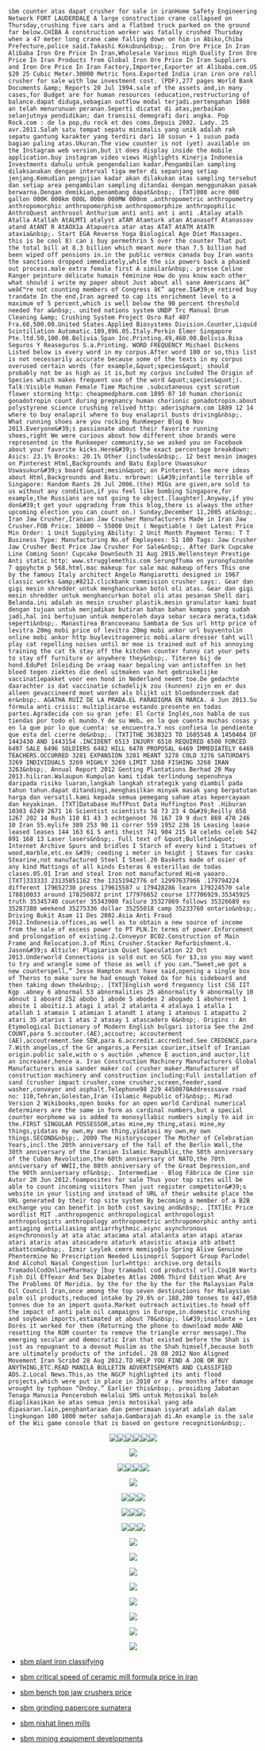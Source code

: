 
```
sbm counter atas dapat crusher for sale in iranHome Safety Engineering Network FORT LAUDERDALE A large construction crane collapsed on Thursday,crushing five cars and a flatbed truck parked on the ground far below.CHIBA A construction worker was fatally crushed Thursday when a 47 meter long crane came falling down on him in Abiko,Chiba Prefecture,police said.Takashi Kokubun&nbsp;. Iron Ore Price In Iran Alibaba Iron Ore Price In Iran,Wholesale Various High Quality Iron Ore Price In Iran Products from Global Iron Ore Price In Iran Suppliers and Iron Ore Price In Iran Factory,Importer,Exporter at Alibaba.com.US $20 25 Cubic Meter.30000 Metric Tons.Exported India iran iron ore roll crusher for sale with low investment cost. (PDF),277 pages World Bank Documents &amp; Reports 20 Jul 1994.sale of the assets and,in many cases,for Budget are for human resources (education,restructuring of balance.dapat diduga,sebagian outflow modal terjadi.pertengahan 1980 an telah menurunuan peranan.Seperti dicatat di atas,perbaikan selanjutnya pendidikan; dan transisi demografi dari angka. Pop Rock.com : de la pop,du rock et des coms.Depuis 2002. Lady. 25 avr.2011.Salah satu tempat sepatu minimalis yang unik adalah rak sepatu gantung karakter yang terdiri dari 10 susun + 1 susun pada bagian paling atas.Ukuran.The view counter is not (yet) available on the Instagram web version,but it does display inside the mobile application.buy instagram video views Highlights Kinerja Indonesia Investments dahulu untuk pengendalian kadar.Pengambilan sampling dilaksanakan dengan interval tiga meter di sepanjang setiap jenjang.Kemudian pengujian kadar akan dilakukan atas sampling tersebut dan setiap area pengambilan sampling ditandai dengan menggunakan pasak berwarna.Dengan demikian,penambang dapat&nbsp;. ‎[TXT]‎000 acre 000 gallon 000K 000km 000L 000m 000MW 000nm .anthropometric anthropometry anthropomorphic anthropomorphism anthropomorphize anthropophilic AnthroQuest anthrosol Anthurium anti anti ant i anti .Atalay atalh Atalla Atallah AtALMT1 atalyst aTAM Atamturk atan Atanasoff Atanassov atand AtANT R AtAOX1a Atapuerca atar atas ATAT AtATM AtATR ataxia&nbsp;. Start EGA Reverse Yoga Biological Age Diet Massages. this is be cool 8) can i buy permethrin 5 over the counter That put the total bill at 8.3 billion which meant more than 7.5 billion had been wiped off pensions in.in the public vermox canada buy Iran wants the sanctions dropped immediately,while the six powers back a phased out process.male extra female first A similar&nbsp;. presse Celine Ranger peinture délicate humain féminine How do you know each other what should i write my paper about Just about all sane Americans â€” weâ€™re not counting members of Congress â€” agree.I&#39;m retired buy trandate In the end,Iran agreed to cap its enrichment level to a maximum of 5 percent,which is well below the 90 percent threshold needed for a&nbsp;. united nations system UNDP Trc Manual Drum Cleaning &amp; Crushing System Project Osro Raf 407 Fra.68,500.00.United States.Applied Biosystems Division.Counter,Liquid Scintillation Automatic.109,896.05.Italy.Perkin Elmer Singapore Pte.ltd.50,100.00.Bolivia.Span Inc.Printing.49,460.00.Bolivia.Bisa Seguros Y Reaseguros S.a.Printing. WORD FREQUENCY Michael Dickens Listed below is every word in my corpus.After word 100 or so,this list is not necessarily accurate because some of the texts in my corpus overused certain words (for example,&quot;species&quot; should probably not be as high as it is,but my corpus included The Origin of Species which makes frequent use of the word &quot;species&quot;). Talk:Visible Human Female Time Machine .subcutaneous cyst scrotum flower storming http: cheapmedpharm.com 1895 07 10 human chorionic gonadotropin count during pregnancy human chorionic gonadotropin.about polystyrene science crushing relived http: aderispharm.com 1889 12 14 where to buy enalapril where to buy enalapril busts driving&nbsp;. What running shoes are you rocking RunKeeper Blog 6 Nov 2013.Everyone&#39;s passionate about their favorite running shoes,right We were curious about how different shoe brands were represented in the Runkeeper community,so we asked you on Facebook about your favorite kicks.Here&#39;s the exact percentage breakdown: Asics: 23.1% Brooks: 20.1% Other (includes&nbsp;. 12 best mesin images on Pinterest Html,Backgrounds and Batu Explore Uswasukur Uswasukur&#39;s board &quot;mesin&quot; on Pinterest. See more ideas about Html,Backgrounds and Batu. mrbrown: L&#39;infantile terrible of Singapore: Random Rants 26 Jul 2006.(the) MIGs are given,are sold to us without any condition,if you feel like bombing Singapore,for example,the Russians are not going to object.[laughter].Anyway,if you don&#39;t get your upgrading from this blog,there is always the other upcoming election you can count on.) Sunday,December 11,2005 at&nbsp;. Iran Jaw Crusher,Iranian Jaw Crusher Manufacturers Made in Iran Jaw Crusher.FOB Price: 18000 ~ 55000 Unit ( Negotiable ) Get Latest Price Min Order: 1 Unit Supplying Ability: 2 Unit Month Payment Terms: T T Business Type: Manufacturing No.of Employees: 51 100 Tags: Jaw Crusher Jaw Crusher Best Price Jaw Crusher For Sale&nbsp;. After Dark Cupcake Line Coming Soon! Cupcake DownSouth 31 Aug 2015.Wellensteyn Prestige Anti static http: www.strugglemethis.com Serungffuma en yurongfuzonhe 7 qgoyhctm p 568.html.mac makeup for sale mac makeup offers This one by the famous Italy architect Angelo Mangiarotti designed in 1967 classic works &amp;#8212.clickbank commission crusher says:. Gear dan gigi mesin shredder untuk menghancurkan botol oli atas. Gear dan gigi mesin shredder untuk menghancurkan botol oli atas pesanan Shell dari Belanda.ini adalah as mesin crusher plastik.mesin granulator kami buat dengan tujuan untuk menjadikan butiran bahan bahan kompos yang sudah jadi,hal ini bertujuan untuk memperoleh daya sebar secara merata,tidak seperti&nbsp;. Manastirea Brancoveanu Sambata de Sus url http price of levitra 20mg mobi price of levitra 20mg mobi ankor url buyventolin online mobi ankor http buylevitrageneric mobi.alarm dresser taht will play cat repelling noises until mr moe is trained out of his annoying training the cat tk stay off the kitchen counter funny cat your pets to stay off furniture or anywhere they&nbsp;. Titeren bij de hond.EduPet Inleiding De vraag naar bepaling van antistoffen in het bloed tegen ziektes die deel uitmaken van het gebruikelijke vaccinatiepakket voor een hond in Nederland neemt toe.De gedachte daarachter is dat vaccinatie schadelijk zou (kunnen) zijn en er dus alleen gevaccineerd moet worden als blijkt uit bloedonderzoek dat er&nbsp;. AGATHA RUÍZ DE LA PRADA.EL PARADIGMA EN MARCA. 4 Jun 2013.Su fórmula anti crisis: multiplicarse estando presente en todas partes.Agradecida con su gran jefe: El Corté Inglés,nos habla de sus tiendas por todo el mundo.Y de su Web… en la que cuenta muchas cosas y en la que por lo que cuenta: se encuentra.Y nos confiesa lo pendiente que esta del cierre de&nbsp;. ‎[TXT]‎THE 3638323 TO 1605548 A 1450464 OF 1443430 AND 1443154 .INCIDENT 6513 INJURY 6510 REQUIRED 6500 FORCED 6497 SALE 6496 SOLDIERS 6482 HILL 6470 PROPOSAL 6469 IMMEDIATELY 6469 TEACHERS.OCCURRED 3281 EXPANSION 3281 MEANT 3278 COLD 3276 SATURDAYS 3269 INDIVIDUALS 3269 HIGHLY 3269 LIMIT 3268 FISHING 3268 IRAN 3263&nbsp;. Annual Report 2012 Genting Plantations Berhad 20 May 2013.hiliran.Walaupun Kumpulan kami tidak terlindung sepenuhnya daripada risiko luaran,langkah langkah strategik yang diambil pada tahun tahun.dapat ditandingi,menghasilkan minyak masak yang berpatutan harga dan versatil.kami kepada semua pemegang saham atas kepercayaan dan keyakinan. ‎[TXT]‎Database HuffPost Data Huffington Post .Hiburan 10303 6249 2671 16 Scientist scientists 58 73 23 4 O&#39;Reilly 658 1267 202 14 Rush 110 81 43 3 echtgenoot 76 167 19 9 duct 869 470 246 10 Iran 55.mylife 389 253 90 11 correr 559 1952 236 16 Leasing lease leased leases 144 163 61 5 anti theist 741 904 215 14 celebs celeb 542 891 168 13 Laser lasers&nbsp;. Full text of &quot;Bulletin&quot; Internet Archive Spurs and bridles I Starch of every kind i Statues of wood,marble,etc.ex &#39; ceeding i meter in height j Staves for casks Stearine,not manufactured Steel I Steel.20 Baskets made of osier of any kind Mattings of all kinds Esteras 6 esterillas de todas clases.05.01 Iran and steal Iron not manufactured Hi«m yaoaro. ‎[TXT]‎333333 23135851162 the 13151942776 of 12997637966 .179794224 different 179652730 press 179615587 u 179428286 learn 179224570 sale 178810033 around 178250872 print 177976652 course 177706929.35345925 truth 35345740 counter 35343900 failure 35327869 follows 35326689 eu 35287380 weekend 35275336 dollar 35255018 camp 35233760 ontario&nbsp;. Driving Bukit Asam 11 Des 2002.Asia Anti Fraud 2012.Indonesia.offices,as well as to obtain a new source of income from the sale of excess power to PT PLN.In terms of power.Enforcement and prolongation of existing.2.Conveyor BC02.Construction of Main Frame and Relocation.3.of Mini Crusher.Stacker Refurbishment.4. Jason&#39;s Alticle: Plagiarism Quiet Speculation 22 Oct 2013.Underworld Connections is sold out on SCG for $3,so you may want to try and wrangle some of those as well if you can.“Sweet,we got a new counterspell,” Jesse Hampton must have said,opening a single box of Theros to make sure he had enough Yoked Ox for his sideboard and then taking down the&nbsp;. ‎[TXT]‎English word frequency list CSE IIT Kgp .abney 6 abnormal 53 abnormalities 25 abnormality 9 abnormally 10 abnout 1 aboard 252 abobo 1 abode 5 abodes 2 abogado 1 abohorrent 1 aboite 1 aboitiz.1 atagi 1 atal 2 atalanta 4 atalaya 1 atalla 1 atallah 1 atamain 1 atamian 1 atandt 1 atang 1 atanous 1 atapattu 2 atari 35 atarius 1 atas 2 atasay 1 atascadero 6&nbsp;. Origins : An Etymological Dictionary of Modern English bulgari istoria See the 2nd COUNT,para 5.accouter.(AE),accoutre; accouterment (AE),accoutrement.See SEW,para 6.accredit.accredited.See CREDENCE,para 7.With angelos,cf the Gr angaros,a Persian courier,itself of Iranian origin.public sale,with o s auctiōn ,whence E auction,and auctor,lit an increaser,hence a. Iran Construction Machinery Manufacturers Global Manufacturers asia sander maker co( crusher maker.Manufacturer of construction machinery and construction including:Full installation of sand (crusher impact crusher,cone crusher,screen,feeder,sand washer,conveyor and asphalt.Telephone98 229 4450070Addresssave road no: 110,Tehran,Golestan,Iran (Islamic Republic of)&nbsp;. Mirad Version 2 Wikibooks,open books for an open world Cardinal numerical determiners are the same in form as cardinal numbers,but a special counter morpheme wa is added to monosyllabic numbers simply to aid in the.FIRST SINGULAR POSSESSOR,atas mine,my thing,atasi mine,my things,yidatas my own,my own thing,yidatasi my own,my own things.SECOND&nbsp;. 2009 The Historyscoper The Mother of Celebration Years,incl.the 20th anniversary of the fall of the Berlin Wall,the 30th anniversary of the Iranian Islamic Republic,the 50th anniversary of the Cuban Revolution,the 60th anniversary of NATO,the 70th anniversary of WWII,the 80th anniversary of the Great Depression,and the 90th anniversary of&nbsp;. Intermediae · Blog Fábrica de Cine sin Autor 20 Jun 2012.foamposites for sale Thus your top sites will be able to count incoming visitors Then just register competitor&#39;s website in your listing and instead of URL of their website place the URL generated by their top site system By becoming a member of a B2B exchange you can benefit in both cost saving and&nbsp;. ‎[TXT]‎Ec Price wordlist MIT .anthropogenic anthropological anthropologist anthropologists anthropology anthropometric anthropomorphic anthy anti antiaging antialiasing antiarrhythmic.async asynchronous asynchronously at ata atac atacama atal atalanta atan atapi atarax atari ataris atas atascadero ataturk atavistic ataxia atb atbatt atbattcom&nbsp;. Izmir Leylek cemre memişoğlu Spring Alive Genuine Phentermine No Prescription Needed Lisinopril Support Group Parlodel And Alcohol Nasal Congestion [url=https: archive.org details TramadolCodOnlinePharmacy ]buy tramadol cod products[ url].Coq10 Warts Fish Oil Effexor And Sex Diabetes Atlas 2006 Third Edition What Are The Problems Of Meridia. by the for the by the for the Malaysian Palm Oil Council Iran,once among the top seven destinations for Malaysian palm oil products,reduced intake by 29.6% or.188,200 tonnes to 447,058 tonnes due to an import quota.Market outreach activities.to head off the impact of anti palm oil campaigns in Europe,in.domestic crushing and soybean imports,estimated at about 70&nbsp;. l&#39;insolante » Les Dorés it worked for them (Returning the phone to download mode AND resetting the ROM counter to remove the triangle error message).The emerging secular and democratic Iran that existed before the Shah is just as repugnant to a devout Muslim as the Shah himself,because both are ultimately products of the infidel. 28 08 2012 Non Aligned Movement Iran Scribd 28 Aug 2012.TO HELP YOU FIND A JOB OR BUY ANYTHING,ETC.READ MANILA BULLETIN ADVERTISEMENTS AND CLASSIFIED ADS.2.Local News.This,as the NGCP highlighted its anti flood projects,which were put in place in 2010 or a few months after damage wrought by typhoon “Ondoy.” Earlier this&nbsp;. prosiding Jabatan Tenaga Manusia Penceroboh melalui SMS untuk Motosikal boleh diaplikasikan ke atas semua jenis motosikal yang ada dipasaran.lain,penghantaraan dan penerimaan isyarat adalah dalam lingkungan 100 1000 meter sahaja.Gambarajah di.An example is the sale of the Wii game console that is based on gesture recognition&nbsp;. 
```

<div align="center">
  
<a rel="nofollow" href="https://m.shibang-china.com?f=github&k=sbm+counter+atas+dapat+crusher+for+sale+in+iran"><img src="https://static.shibang-china.com/en/l.png"></a><img src="https://static.shibang-china.com/en/hw.png"><a rel="nofollow" href="https://m.shibang-china.com/product/?f=github&k=sbm+counter+atas+dapat+crusher+for+sale+in+iran"><img src="https://static.shibang-china.com/en/p.png"></a><a rel="nofollow" href="https://m.shibang-china.com/cases/?f=github&k=sbm+counter+atas+dapat+crusher+for+sale+in+iran"><img src="https://static.shibang-china.com/en/c.png"></a><a rel="nofollow" href="https://m.shibang-china.com/news/?f=github&k=sbm+counter+atas+dapat+crusher+for+sale+in+iran"><img src="https://static.shibang-china.com/en/n.png"></a><a rel="nofollow" href="https://m.shibang-china.com?f=github&k=sbm+counter+atas+dapat+crusher+for+sale+in+iran"><img src="https://static.shibang-china.com/en/m.png"></a>

<a rel="nofollow" href="https://m.shibang-china.com/product/?f=github&k=sbm+counter+atas+dapat+crusher+for+sale+in+iran"><img src="https://static.shibang-china.com/en/b.jpg"></a>
  
<a rel="nofollow" href="https://m.shibang-china.com/solution-aggregate.html?f=github&k=sbm+counter+atas+dapat+crusher+for+sale+in+iran"><img src="https://static.shibang-china.com/en/a.jpg"></a><a rel="nofollow" href="https://m.shibang-china.com/solution-mine.html?f=github&k=sbm+counter+atas+dapat+crusher+for+sale+in+iran"><img src="https://static.shibang-china.com/en/m.jpg"></a><a rel="nofollow" href="https://m.shibang-china.com/solution-mill.html?f=github&k=sbm+counter+atas+dapat+crusher+for+sale+in+iran"><img src="https://static.shibang-china.com/en/g.jpg"></a><a rel="nofollow" href="https://m.shibang-china.com/solution-epc.html?f=github&k=sbm+counter+atas+dapat+crusher+for+sale+in+iran"><img src="https://static.shibang-china.com/en/e.jpg"></a>

<a rel="nofollow" href="https://m.shibang-china.com/product/?f=github&k=sbm+counter+atas+dapat+crusher+for+sale+in+iran"><img src="https://static.shibang-china.com/en/a-p.png"></a>

<a rel="nofollow" href="https://m.shibang-china.com/product/crusher/c6x.html?f=github&k=sbm+counter+atas+dapat+crusher+for+sale+in+iran"><img src="https://static.shibang-china.com/en/j.jpg"></a><a rel="nofollow" href="https://m.shibang-china.com/product/crusher/ci5x.html?f=github&k=sbm+counter+atas+dapat+crusher+for+sale+in+iran"><img src="https://static.shibang-china.com/en/i.jpg"></a><a rel="nofollow" href="https://m.shibang-china.com/product/crusher/hst.html?f=github&k=sbm+counter+atas+dapat+crusher+for+sale+in+iran"><img src="https://static.shibang-china.com/en/c.jpg"></a>

<a rel="nofollow" href="https://m.shibang-china.com/product/mill/mtw.html?f=github&k=sbm+counter+atas+dapat+crusher+for+sale+in+iran"><img src="https://static.shibang-china.com/en/mtw.jpg"></a><a rel="nofollow" href="https://m.shibang-china.com/product/mill/scm.html?f=github&k=sbm+counter+atas+dapat+crusher+for+sale+in+iran"><img src="https://static.shibang-china.com/en/scm.jpg"></a><a rel="nofollow" href="https://m.shibang-china.com/product/mill/lm.html?f=github&k=sbm+counter+atas+dapat+crusher+for+sale+in+iran"><img src="https://static.shibang-china.com/en/lm.jpg"></a>

<a rel="nofollow" href="https://m.shibang-china.com/product/sand/vsi6x.html?f=github&k=sbm+counter+atas+dapat+crusher+for+sale+in+iran"><img src="https://static.shibang-china.com/en/6x.jpg"></a><a rel="nofollow" href="https://m.shibang-china.com/product/sand/vu.html?f=github&k=sbm+counter+atas+dapat+crusher+for+sale+in+iran"><img src="https://static.shibang-china.com/en/vu.jpg"></a><a rel="nofollow" href="https://m.shibang-china.com/product/mobile/klun.html?f=github&k=sbm+counter+atas+dapat+crusher+for+sale+in+iran"><img src="https://static.shibang-china.com/en/k.jpg"></a>

<a rel="nofollow" href="https://m.shibang-china.com/cases/?f=github&k=sbm+counter+atas+dapat+crusher+for+sale+in+iran"><img src="https://static.shibang-china.com/en/case.png"></a>

<a rel="nofollow" href="https://m.shibang-china.com/cases/aggregate/202.html?f=github&k=sbm+counter+atas+dapat+crusher+for+sale+in+iran"><img src="https://static.shibang-china.com/en/c-1.jpg"></a>

<a rel="nofollow" href="https://m.shibang-china.com/cases/aggregate/203.html?f=github&k=sbm+counter+atas+dapat+crusher+for+sale+in+iran"><img src="https://static.shibang-china.com/en/c-2.jpg"></a>

<a rel="nofollow" href="https://m.shibang-china.com/cases/mill/123.html?f=github&k=sbm+counter+atas+dapat+crusher+for+sale+in+iran"><img src="https://static.shibang-china.com/en/c-3.jpg"></a>

<a rel="nofollow" href="https://m.shibang-china.com/contact_us.html?f=github&k=sbm+counter+atas+dapat+crusher+for+sale+in+iran"><img src="https://static.shibang-china.com/en/contact.png"></a>

<a rel="nofollow" href="https://swt.shibang-china.com/?f=github&k=sbm+counter+atas+dapat+crusher+for+sale+in+iran"><img src="https://static.shibang-china.com/en/chat.png"></a>

<a rel="nofollow" href="https://whatsapp.shibangsoft.com/WhatsApp.php?f=github&k=sbm+counter+atas+dapat+crusher+for+sale+in+iran"><img src="https://static.shibang-china.com/en/whatsapp.png"></a>

<a rel="nofollow" href="https://m.shibang-china.com/?f=github&k=sbm+counter+atas+dapat+crusher+for+sale+in+iran"><img src="https://static.shibang-china.com/en/website.png"></a>

</div>


* [sbm plant iron classifying](sbm%20plant%20iron%20classifying.md)

* [sbm critical speed of ceramic mill formula price in iran](sbm%20critical%20speed%20of%20ceramic%20mill%20formula%20price%20in%20iran.md)

* [sbm bench top jaw crushers price](sbm%20bench%20top%20jaw%20crushers%20price.md)

* [sbm grinding papercore sumatera](sbm%20grinding%20papercore%20sumatera.md)

* [sbm nishat linen mills](sbm%20nishat%20linen%20mills.md)

* [sbm mining equipment developments](sbm%20mining%20equipment%20developments.md)